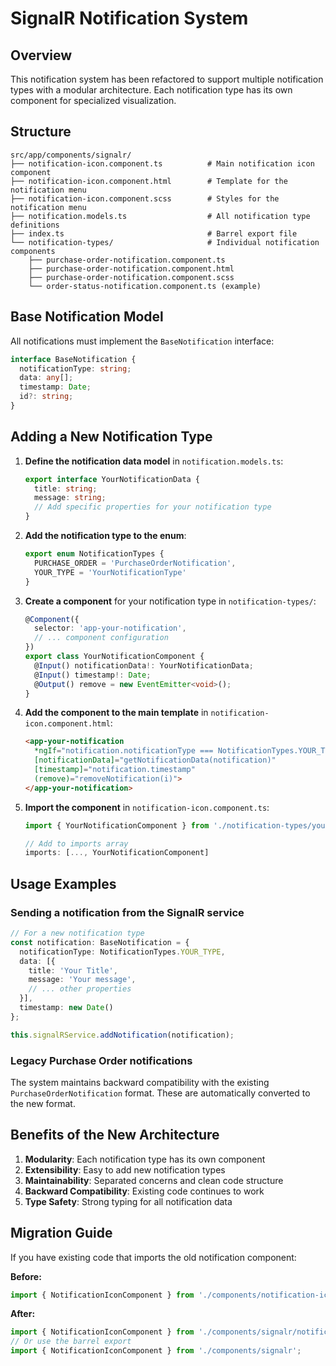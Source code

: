 # SignalR Notification System

## Overview

This notification system has been refactored to support multiple notification types with a modular architecture. Each notification type has its own component for specialized visualization.

## Structure

```
src/app/components/signalr/
├── notification-icon.component.ts          # Main notification icon component
├── notification-icon.component.html        # Template for the notification menu
├── notification-icon.component.scss        # Styles for the notification menu
├── notification.models.ts                  # All notification type definitions
├── index.ts                                # Barrel export file
└── notification-types/                     # Individual notification components
    ├── purchase-order-notification.component.ts
    ├── purchase-order-notification.component.html
    ├── purchase-order-notification.component.scss
    └── order-status-notification.component.ts (example)
```

## Base Notification Model

All notifications must implement the `BaseNotification` interface:

```typescript
interface BaseNotification {
  notificationType: string;
  data: any[];
  timestamp: Date;
  id?: string;
}
```

## Adding a New Notification Type

1. **Define the notification data model** in `notification.models.ts`:
   ```typescript
   export interface YourNotificationData {
     title: string;
     message: string;
     // Add specific properties for your notification type
   }
   ```

2. **Add the notification type to the enum**:
   ```typescript
   export enum NotificationTypes {
     PURCHASE_ORDER = 'PurchaseOrderNotification',
     YOUR_TYPE = 'YourNotificationType'
   }
   ```

3. **Create a component** for your notification type in `notification-types/`:
   ```typescript
   @Component({
     selector: 'app-your-notification',
     // ... component configuration
   })
   export class YourNotificationComponent {
     @Input() notificationData!: YourNotificationData;
     @Input() timestamp!: Date;
     @Output() remove = new EventEmitter<void>();
   }
   ```

4. **Add the component to the main template** in `notification-icon.component.html`:
   ```html
   <app-your-notification 
     *ngIf="notification.notificationType === NotificationTypes.YOUR_TYPE"
     [notificationData]="getNotificationData(notification)"
     [timestamp]="notification.timestamp"
     (remove)="removeNotification(i)">
   </app-your-notification>
   ```

5. **Import the component** in `notification-icon.component.ts`:
   ```typescript
   import { YourNotificationComponent } from './notification-types/your-notification.component';
   
   // Add to imports array
   imports: [..., YourNotificationComponent]
   ```

## Usage Examples

### Sending a notification from the SignalR service

```typescript
// For a new notification type
const notification: BaseNotification = {
  notificationType: NotificationTypes.YOUR_TYPE,
  data: [{
    title: 'Your Title',
    message: 'Your message',
    // ... other properties
  }],
  timestamp: new Date()
};

this.signalRService.addNotification(notification);
```

### Legacy Purchase Order notifications

The system maintains backward compatibility with the existing `PurchaseOrderNotification` format. These are automatically converted to the new format.

## Benefits of the New Architecture

1. **Modularity**: Each notification type has its own component
2. **Extensibility**: Easy to add new notification types
3. **Maintainability**: Separated concerns and clean code structure
4. **Backward Compatibility**: Existing code continues to work
5. **Type Safety**: Strong typing for all notification data

## Migration Guide

If you have existing code that imports the old notification component:

**Before:**
```typescript
import { NotificationIconComponent } from './components/notification-icon.component';
```

**After:**
```typescript
import { NotificationIconComponent } from './components/signalr/notification-icon.component';
// Or use the barrel export
import { NotificationIconComponent } from './components/signalr';
```
